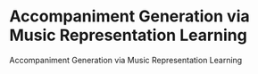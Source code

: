 # Accompaniment Generation via Music Representation Learning
 Accompaniment Generation via Music Representation Learning
